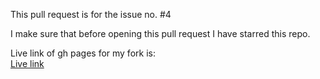 This pull request is for the issue no. #4  

I make sure that before opening this pull request I have starred this repo.  

Live link of gh pages for my fork is:  
[Live link](https://github.com/OrionStar25/awesome-first-timers)  
